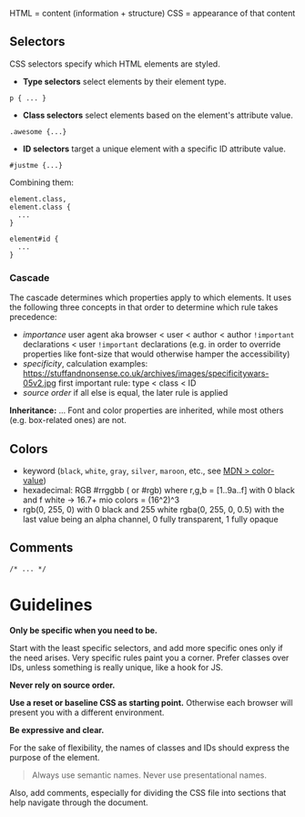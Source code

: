 HTML = content (information + structure)
CSS = appearance of that content

## Selectors

CSS selectors specify which HTML elements are styled.

* **Type selectors** select elements by their element type.
```
p { ... }
```
* **Class selectors** select elements based on the element's attribute value.
```
.awesome {...}
```
* **ID selectors** target a unique element with a specific ID attribute value.
```
#justme {...}
```

Combining them:
```
element.class,
element.class {
  ...
}

element#id {
  ...
}
```

### Cascade

The cascade determines which properties apply to which elements. It uses the following three concepts in that order to determine which rule takes precedence:
* _importance_
  user agent aka browser < user < author < author `!important` declarations < user `!important` declarations (e.g. in order to override properties like font-size that would otherwise hamper the accessibility)
* _specificity_, calculation examples: https://stuffandnonsense.co.uk/archives/images/specificitywars-05v2.jpg
  first important rule: type < class < ID
* _source order_
  if all else is equal, the later rule is applied

**Inheritance:** ...
Font and color properties are inherited, while most others (e.g. box-related ones) are not.

## Colors

* keyword (`black`, `white`, `gray`, `silver`, `maroon`, etc., see [MDN > color-value](https://developer.mozilla.org/en-US/docs/Web/CSS/color_value))
* hexadecimal: RGB #rrggbb ( or #rgb)
where r,g,b = [1..9a..f]
with 0 black and f white
-> 16.7+ mio colors = (16^2)^3
* rgb(0, 255, 0) with 0 black and 255 white
rgba(0, 255, 0, 0.5) with the last value being an alpha channel,  0 fully transparent,  1 fully opaque

## Comments

```
/* ... */
```

# Guidelines

**Only be specific when you need to be.**

Start with the least specific selectors, and add more specific ones only if the need arises. Very specific rules paint you a corner.
Prefer classes over IDs, unless something is really unique, like a hook for JS.

**Never rely on source order.**

**Use a reset or baseline CSS as starting point.** Otherwise each browser will present you with a different environment.

**Be expressive and clear.**

For the sake of flexibility, the names of classes and IDs should express the purpose of the element.
> Always use semantic names. Never use presentational names.

Also, add comments, especially for dividing the CSS file into sections that help navigate through the document.
